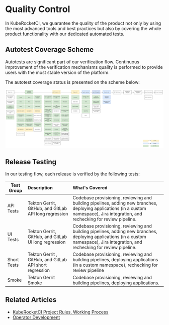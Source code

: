 # Quality Control

In KubeRocketCI, we guarantee the quality of the product not only by using the most advanced tools and best practices but also by covering the whole product functionality with our dedicated automated tests.

## Autotest Coverage Scheme

Autotests are significant part of our verification flow. Continuous improvement of the verification mechanisms quality is performed to provide users with the most stable version of the platform.

The autotest coverage status is presented on the scheme below:

  ![Autotest coverage status](../assets/developer-guide/autotests-coverage.png "Autotest coverage status")

## Release Testing

In our testing flow, each release is verified by the following tests:

| Test Group | Description | What's Covered |
|-|:-|:-|
| API Tests | Tekton Gerrit, GitHub, and GitLab API long regression | Codebase provisioning, reviewing and building pipelines, adding new branches, deploying applications (in a custom namespace), Jira integration, and rechecking for review pipeline. |
| UI Tests | Tekton Gerrit, GitHub, and GitLab UI long regression | Codebase provisioning, reviewing and building pipelines, adding new branches, deploying applications (in a custom namespace), Jira integration, and rechecking for review pipeline. |
| Short Tests | Tekton Gerrit , GitHub, and GitLab API short regression | Codebase provisioning, reviewing and building pipelines, deploying applications (in a custom namespace), rechecking for review pipeline |
| Smoke | Tekton Gerrit Smoke | Codebase provisioning, reviewing and building pipelines, deploying applications. |

## Related Articles

* [KubeRocketCI Project Rules. Working Process](edp-workflow.md)
* [Operator Development](local-development.md)
